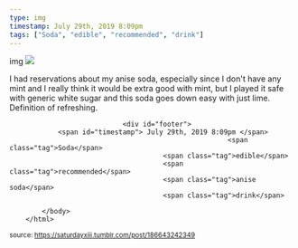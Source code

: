 ```yaml
---
type: img
timestamp: July 29th, 2019 8:09pm
tags: ["Soda", "edible", "recommended", "drink"]
---
```

img
<img src="https://saturdayxiii.github.io/media/186643242349.jpg"/>
                                                                                          
I had reservations about my anise soda, especially since I don't have any mint and I really think it would be extra good with mint, but I played it safe with generic white sugar and this soda goes down easy with just lime.  Definition of refreshing.
 
                                    
                
                
                
                
                                <div id="footer">
                <span id="timestamp"> July 29th, 2019 8:09pm </span>
                                                          <span class="tag">Soda</span>
                                          <span class="tag">edible</span>
                                          <span class="tag">recommended</span>
                                          <span class="tag">anise soda</span>
                                          <span class="tag">drink</span>
                                                    
            </body>
        </html>

        
<small>source: https://saturdayxiii.tumblr.com/post/186643242349</small>